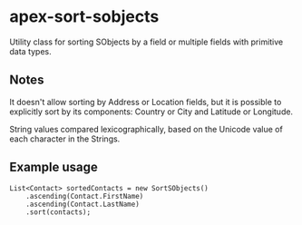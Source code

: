 apex-sort-sobjects
=================

Utility class for sorting SObjects by a field or multiple fields with primitive data types.

Notes
-----

It doesn't allow sorting by Address or Location fields, but it is possible to explicitly sort by its components: Country or City and Latitude or Longitude.

String values compared lexicographically, based on the Unicode value of each character in the Strings.

Example usage
-------------

    List<Contact> sortedContacts = new SortSObjects() 
        .ascending(Contact.FirstName)
        .ascending(Contact.LastName)
        .sort(contacts);